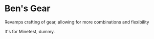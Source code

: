 # Ben's Gear
Revamps crafting of gear, allowing for more combinations and flexibility

It's for Minetest, dummy.
